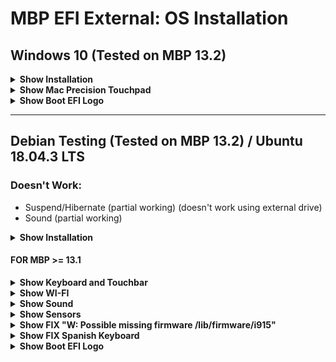 # MBP EFI External: OS Installation

## Windows 10 (Tested on MBP 13.2)

<details>
  <summary><b>Show Installation</b></summary>

### Installation
**[1]** **Download** latest bootcamp drivers

<img src="https://raw.githubusercontent.com/manuMatnez/mbp_efi_external/master/images_tutorial/windows/drivers.png" width="500" alt="Bootcamp drivers download">

**[2]** **Create a Virtual Machine** (VirtualBox, Parallels, ...) or **use an existent Windows**

**[3]** Get [Rufus](https://rufus.ie "Rufus") (free) or [WinToUSB](https://www.easyuefi.com/wintousb/ "WinToUSB") (paid, free if you use Windows 10 HOME)

**[4a]** **[Using Rufus]** Select your **usb drive**, **Windows 10 iso** and a **GPT partition scheme**

<img src="https://raw.githubusercontent.com/manuMatnez/mbp_efi_external/master/images_tutorial/windows/rufus/windows-to-go-15.png" width="300" alt="Rufus windows to go example">

**[4.1b]** **[Using WinToUSB]** Select your **usb drive** and **GPT for UEFI**

<img src="https://raw.githubusercontent.com/manuMatnez/mbp_efi_external/master/images_tutorial/windows/wintousb/partitionscheme.png" width="500" alt="Wintousb gpt 4 uefi">

**[4.2b]** **[Using WinToUSB]** Check if it is all ok and select **legacy** installation mode

<img src="https://raw.githubusercontent.com/manuMatnez/mbp_efi_external/master/images_tutorial/windows/wintousb/legacy.png" width="500" alt="Wintousb legacy installation">

**[5]** When it is finished, restart your system with your usb plugged and alt key pressed

**[6]** Maybe your keyboard and trackpad won't work untill bootcamp drivers are installed

**[7]** Run regedit.exe as administrator

**[8]** Navigate to **HKEY_LOCAL_MACHINE\SYSTEM\CurrentControlSet\Control** and change the value **PortableOperatingSystem** from **1** to **0**

</details>

<details>
<summary><b>Show Mac Precision Touchpad</b></summary>

### Mac Precision Touchpad

**[1]** **Download the latest RELEASE** [mac-precision-touchpad](https://github.com/imbushuo/mac-precision-touchpad "mac-precision-touchpad")

**[2]** Navigate to **x64\ReleaseSigned**

**[3]** Go to **AmtPtpDeviceUniversalPkg** directory

**[4]** Right click **AmtPtpDevice.inf** and install it

</details>

<details>
<summary><b>Show Boot EFI Logo</b></summary>

### Boot EFI Logo

**[1]** **Download** [windows.png](https://raw.githubusercontent.com/manuMatnez/mbp_efi_external/master/EFI_ICONS/windows.png "Windows logo") or draw your own

**[2]** Rename **windows.png** to **.VolumeIcon.icns** and place the icon in the root of your efi partition

**The icon will be in the root of your EFI partition**

</details>

<hr />

## Debian Testing (Tested on MBP 13.2) / Ubuntu 18.04.3 LTS

### Doesn't Work:
- Suspend/Hibernate (partial working) (doesn't work using external drive)
- Sound (partial working)

<details>
<summary><b>Show Installation</b></summary>

### Installation
**[1]** **Create an EFI Virtual Machine** (VirtualBox, Parallels, ...)

**Virtualbox**

<img src="https://raw.githubusercontent.com/manuMatnez/mbp_efi_external/master/images_tutorial/debian/vboxefi.png" width="500" alt="Vbox">

**Parallels**

<img src="https://raw.githubusercontent.com/manuMatnez/mbp_efi_external/master/images_tutorial/debian/parallelsefi.png" width="500" alt="Parallels">

**[2]** Run and **install your Debian on your external usb drive** (not the internal)

**[3]** **Force UEFI installation**

<img src="https://raw.githubusercontent.com/manuMatnez/mbp_efi_external/master/images_tutorial/debian/force_uefi.png" width="500" alt="Force uefi">

**[4]** Choose **install grub on the external drive**

**[5]** Restart and choose: **Advanced options...** -> **Debian... (Recovery Mode)**

<img src="https://raw.githubusercontent.com/manuMatnez/mbp_efi_external/master/images_tutorial/debian/grub.png" width="500" alt="Grub">

**[6]** Type your password and then
```
dpkg-reconfigure grub-efi-amd64
```

**[7]** When prompted if *force extra installation to the EFI removable media path* **Choose YES**

<img src="https://raw.githubusercontent.com/manuMatnez/mbp_efi_external/master/images_tutorial/debian/efi.png" width="500" alt="Efi">

**[8]** When prompted if the NVRAM should be updated **Choose NO**

**[9]** After restarted you can disable suspend and hibernate because they don't work yet using linux from external drive

**Disable**
```
systemctl mask sleep.target suspend.target hibernate.target hybrid-sleep.target
```

**Enable**
```
systemctl unmask sleep.target suspend.target hibernate.target hybrid-sleep.target
```

</details>

#### FOR MBP >= 13.1

<details>
<summary><b>Show Keyboard and Touchbar</b></summary>

### Keyboard and Touchbar

#### DKMS module (Debian & co)

**[1A]** As root, do the following (all MacBook's and MacBook Pro's except MacBook8,1 (2015)):
```
echo -e "\n# applespi\napplespi\nspi_pxa2xx_platform\nintel_lpss_pci" >> /etc/initramfs-tools/modules
```

**[1B]** If you're on a MacBook8,1 (2015):
```
echo -e "\n# applespi\napplespi\nspi_pxa2xx_platform\nspi_pxa2xx_pci" >> /etc/initramfs-tools/modules
```

**[2]** For all Macbook's and Macbook Pro's:

```
apt install dkms git
git clone https://github.com/roadrunner2/macbook12-spi-driver.git /usr/src/applespi-0.1
dkms install -m applespi -v 0.1
```

**If dkms doesn't work try su -**

#### Akmods module (RPM Fusion / Red Hat & co)

You can build the akmod package from this repository:

https://pagure.io/fedora-macbook12-spi-driver-kmod

Or use this [copr repository](https://copr.fedorainfracloud.org/coprs/meeuw/macbook12-spi-driver-kmod/):
```
dnf copr enable meeuw/macbook12-spi-driver-kmod

dnf install macbook12-spi-driver-kmod
```
</details>

<details>
<summary><b>Show WI-FI</b></summary>

### WI-FI

**[1]** Maybe **Install brcmfmac** [brcmfmac43602-pcie.bin](https://git.kernel.org/cgit/linux/kernel/git/firmware/linux-firmware.git/plain/brcm/brcmfmac43602-pcie.bin "brcmfmac43602-pcie") for MBP 13.2 [Debian wiki BCM43602](https://wiki.debian.org/brcmfmac "debian wiki") by brcmfmac43602-pcie.bin cpying to the folder /lib/firmware/brcm/

**[2]** **Download** [brcmfmac43602-pcie.txt](https://raw.githubusercontent.com/manuMatnez/mbp_efi_external/master/linux_wifi/brcmfmac43602-pcie.txt "brcmfmac43602-pcie")

**[3]** Open and edit **brcmfmac43602-pcie.txt**, you will see: macaddr=**xx:xx:xx:xx:xx:xx**. For usage You have to replace it with the macaddress of your device

**[4]** Save **brcmfmac43602-pcie.txt** and move it to **/lib/firmware/brcm**

</details>

<details>
<summary><b>Show Sound</b></summary>

### Sound

**ubuntu / debian package install**  
```
apt install wget make gcc linux-headers-generic
```

**ubuntu install**  

```
apt install linux-headers-generic
```

**fedora package install**
```
dnf install wget make gcc kernel-devel
```

**build driver**  
```
git clone https://github.com/leifliddy/snd_hda_macbookpro.git  
cd snd_hda_macbookpro/
./install.cirrus.driver.sh
reboot
```

</details>

<details>
<summary><b>Show Sensors</b></summary>

### Sensors

**ubuntu / debian package install**  
```
apt install lm-sensors
```

**fedora package install**
```
dnf install lm_sensors
```

**Execute**

```
sensors-detect
```

</details>

<details>
<summary><b>Show FIX "W: Possible missing firmware /lib/firmware/i915"</b></summary>

### FIX "W: Possible missing firmware /lib/firmware/i915"

[src askubuntu](https://askubuntu.com/questions/811453/w-possible-missing-firmware-for-module-i915-bpo-when-updating-initramfs "src askubuntu")

**[1]** **Download** from [git.kernel.org](https://git.kernel.org/pub/scm/linux/kernel/git/firmware/linux-firmware.git/tree/i915 "bins") your missing firmwares

**[2]** **Use**

```
cp ~/Downloads/*.bin /lib/firmware/i915/
update-initramfs -u
```

</details>
  
<details>
<summary><b>Show FIX Spanish Keyboard</b></summary>

### FIX Spanish Keyboard

[src askubuntu](https://askubuntu.com/questions/446778/left-alt-key-should-work-as-right-alt-key-alt-gr "src askubuntu")

**[1]** **Use**

```
gsettings set org.gnome.desktop.input-sources xkb-options "['lv3:lalt_switch','lv3:ralt-alt']"
```

**To reset it**

```
gsettings reset org.gnome.desktop.input-sources xkb-options
```

**Or**

```
gsettings set org.gnome.desktop.input-sources xkb-options "[]"
```

**Notes:**

To see all available options for all modifier keys make a look on **/usr/share/X11/xkb/rules/xorg.lst**

There are other hacks, I don't recommend. Like changing line include "level3(ralt_switch)" or swapping key codes in **X11/xkb layout files**

</details>

<details>
<summary><b>Show Boot EFI Logo</b></summary>

### Boot EFI Logo

**[1]** **Download** [linux_debian.png](https://raw.githubusercontent.com/manuMatnez/mbp_efi_external/master/EFI_ICONS/linux_debian.png "Debian logo") or draw your own

**[2]** Rename **linux_debian.png** to **.VolumeIcon.icns** and place the icon in the root of your efi partition

**The icon will be in your EFI partition**

</details>
